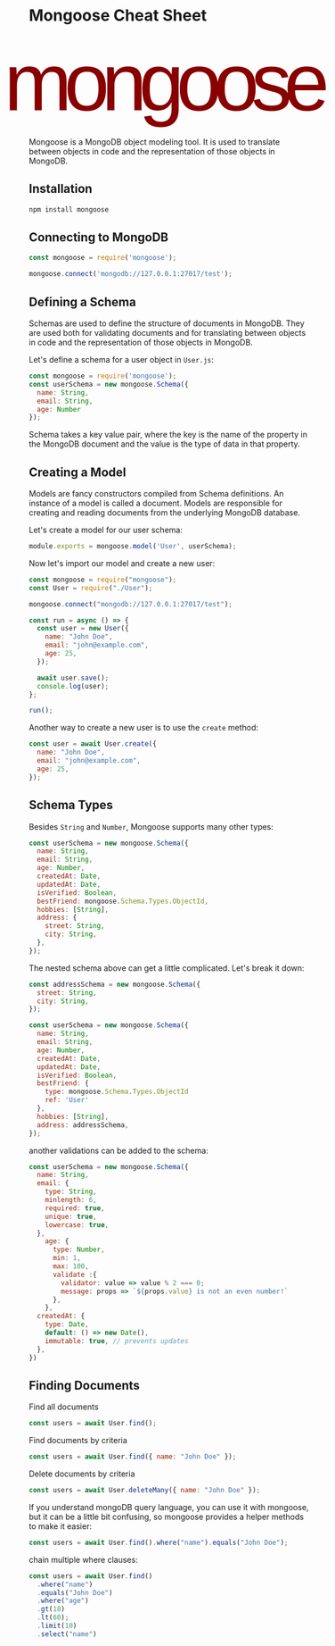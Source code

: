 # Mongoose Cheat Sheet

<div class="mongoose"
style="letter-spacing: -14px;font-size: 146px;font-weight: 100;text-indent: -23px;color: #800;font-family: 'Helvetica Nueue', Helvetica, Arial, FreeSans, sans-serif;text-rendering: geometricPrecision;text-transform: lowercase;align-items: center;justify-content: center;display: flex;">Mongoose</div>

Mongoose is a MongoDB object modeling tool. It is used to translate between objects in code and the representation of those objects in MongoDB.

## Installation

```bash
npm install mongoose
```

## Connecting to MongoDB

```javascript
const mongoose = require('mongoose');

mongoose.connect('mongodb://127.0.0.1:27017/test');
```

## Defining a Schema

Schemas are used to define the structure of documents in MongoDB. They are used both for validating documents and for translating between objects in code and the representation of those objects in MongoDB.

Let's define a schema for a user object in `User.js`:

```javascript
const mongoose = require('mongoose');
const userSchema = new mongoose.Schema({
  name: String,
  email: String,
  age: Number
});
```

Schema takes a key value pair, where the key is the name of the property in the MongoDB document and the value is the type of data in that property.

## Creating a Model

Models are fancy constructors compiled from Schema definitions. An instance of a model is called a document. Models are responsible for creating and reading documents from the underlying MongoDB database.

Let's create a model for our user schema:

```javascript
module.exports = mongoose.model('User', userSchema);
```

Now let's import our model and create a new user:

```javascript
const mongoose = require("mongoose");
const User = require("./User");

mongoose.connect("mongodb://127.0.0.1:27017/test");

const run = async () => {
  const user = new User({
    name: "John Doe",
    email: "john@example.com",
    age: 25,
  });

  await user.save();
  console.log(user);
};

run();
```

Another way to create a new user is to use the `create` method:

```javascript
const user = await User.create({
  name: "John Doe",
  email: "john@example.com",
  age: 25,
});
```

## Schema Types

Besides `String` and `Number`, Mongoose supports many other types:

```javascript
const userSchema = new mongoose.Schema({
  name: String,
  email: String,
  age: Number,
  createdAt: Date,
  updatedAt: Date,
  isVerified: Boolean,
  bestFriend: mongoose.Schema.Types.ObjectId,
  hobbies: [String],
  address: {
    street: String,
    city: String,
  },
});
```

The nested schema above can get a little complicated. Let's break it down:

```javascript
const addressSchema = new mongoose.Schema({
  street: String,
  city: String,
});

const userSchema = new mongoose.Schema({
  name: String,
  email: String,
  age: Number,
  createdAt: Date,
  updatedAt: Date,
  isVerified: Boolean,
  bestFriend: {
    type: mongoose.Schema.Types.ObjectId
    ref: 'User'
  },
  hobbies: [String],
  address: addressSchema,
});
```

another validations can be added to the schema:

```javascript
const userSchema = new mongoose.Schema({
  name: String,
  email: {
    type: String,
    minlength: 6,
    required: true,
    unique: true,
    lowercase: true,
  },
    age: {
      type: Number,
      min: 1,
      max: 100,
      validate :{
        validator: value => value % 2 === 0;
        message: props => `${props.value} is not an even number!`
      },
    },
  createdAt: {
    type: Date,
    default: () => new Date(),
    immutable: true, // prevents updates
  },
})
```

## Finding Documents

Find all documents

```javascript
const users = await User.find();
```

Find documents by criteria

```javascript
const users = await User.find({ name: "John Doe" });
```

Delete documents by criteria

```javascript
const users = await User.deleteMany({ name: "John Doe" });
```

If you understand mongoDB query language, you can use it with mongoose, but it can be a little bit confusing, so mongoose provides a helper methods to make it easier:

```javascript
const users = await User.find().where("name").equals("John Doe");
```

chain multiple where clauses:

```javascript
const users = await User.find()
  .where("name")
  .equals("John Doe")
  .where("age")
  .gt(18)
  .lt(60);
  .limit(10)
  .select("name")
```

